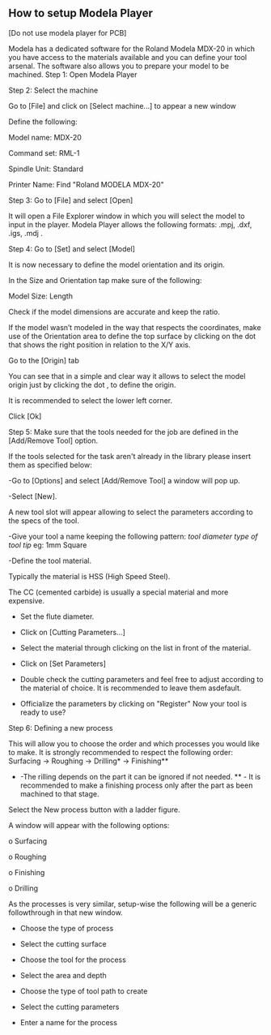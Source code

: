 ## How to setup Modela Player

[Do not use modela player for PCB]

Modela has a dedicated software for the Roland Modela MDX-20 in which you have access to the materials available and you can define your tool arsenal.
The software also allows you to prepare your model to be machined.
Step 1: Open Modela Player

Step 2: Select the machine

Go to [File] and click on [Select machine...] to appear a new window 

Define the following:

Model name: MDX-20

Command set: RML-1

Spindle Unit: Standard

Printer Name: Find "Roland MODELA MDX-20"

Step 3: Go to [File] and select [Open]

It will open a File Explorer window in which you will select the model to input in the player.
Modela Player allows the following formats: .mpj, .dxf, .igs, .mdj .

Step 4: Go to [Set] and select [Model]

It is now necessary to define the model orientation and  its origin.

In the Size and Orientation tap make sure of the following:

Model Size: Length

Check if the model dimensions are accurate and keep the ratio.

If the model wasn’t modeled in the way that respects the coordinates, make use of the Orientation area to define the top surface by clicking on the dot that shows the right position in relation to the X/Y axis.

Go to the [Origin] tab

You can see that in a simple and clear way it allows to select the model origin just by clicking the dot , to define the origin.

It is recommended to select the lower left corner.

Click [Ok]

Step 5: Make sure that the tools needed for the job are defined in the [Add/Remove Tool] option.

If the tools selected for the task aren't already in the library please insert them as specified below:

-Go to [Options] and select [Add/Remove Tool] a window will pop up.

-Select [New].

A new tool slot will appear allowing to select the parameters according to the specs of the tool.

-Give your tool a name keeping the following pattern: *tool diameter* *type of tool tip* eg: 1mm Square

-Define the tool material.

Typically the material is HSS (High Speed Steel).

The CC (cemented carbide) is usually a special material and more expensive.

- Set the flute diameter. 

- Click on [Cutting Parameters...]

- Select the material through clicking on the list in front of the material.

- Click on [Set Parameters]

- Double check the cutting parameters and feel free to adjust according to the material of choice.
  It is recommended to leave them asdefault.

- Officialize the parameters by clicking on "Register" 
  Now your tool is ready to use?

Step 6: Defining a new process

This will allow you to choose the order and which processes you would like to make.
It is strongly recommended to respect the following order: Surfacing -> Roughing -> Drilling* -> Finishing**

* -The rilling depends on the part it can be ignored if not needed.
  ** - It is recommended to make a finishing process only after the part as been machined to that stage. 

Select the New process button with a ladder figure.

A window will appear with the following options:

o Surfacing

o Roughing

o Finishing

o Drilling

As the processes is very similar, setup-wise the following will be a generic followthrough in that new window.

- Choose the type of process

- Select the cutting surface

- Choose the tool for the process

- Select the area and depth 

- Choose the type of tool path to create

- Select the cutting parameters

- Enter a name for the process
